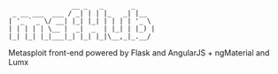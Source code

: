                    __ _   _       _     
     _ __ ___  ___ / _| | | |_   _| |__  
    | '_ ` _ \/ __| |_| |_| | | | | '_ \ 
    | | | | | \__ |  _|  _  | |_| | |_) |
    |_| |_| |_|___|_| |_| |_|\__,_|_.__/ 
Metasploit front-end powered by Flask and AngularJS + ngMaterial and Lumx
